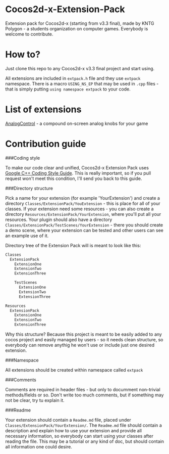 Cocos2d-x-Extension-Pack
========================

Extension pack for Cocos2d-x (starting from v3.3 final), made by KNTG Polygon - a students organization on computer games. Everybody is welcome to contribute.

How to?
=======

Just clone this repo to any Cocos2d-x v3.3 final project and start using.

All extensions are included in ```extpack.h``` file and they use ```extpack``` namespace. There is a macro ```USING_NS_EP``` that may be used in ```.cpp``` files - that is simply putting ```using namespace extpack``` to your code.

List of extensions
==================

[AnalogControl](Classes/ExtensionPack/AnalogControl) - a compound on-screen analog knobs for your game

Contribution guide
==================

###Coding style

To make our code clear and unified, Cocos2d-x Extension Pack uses [Google C++ Coding Style Guide](http://google-styleguide.googlecode.com/svn/trunk/cppguide.html). This is really important, so if you pull request won't meet this condition, I'll send you back to this guide.

###Directory structure

Pick a name for your extension (for example 'YourExtension') and create a directory ```Classes/ExtensionPack/YouExtension``` - this is place for all of your classes. If your extension need some resources - you can also create a directory ```Resources/ExtensionPack/YourExtension```, where you'll put all your resources. Your plugin should also have a directory ```Classes/ExtensionPack/TestScenes/YourExtension``` - there you should create a demo scene, where your extension can be tested and other users can see an example use of it.

Directory tree of the Extension Pack will is meant to look like this:

```txt
Classes
  ExtensionPack
    ExtensionOne
    ExtensionTwo
    ExtensionThree

    TestScenes
      ExtensionOne
      ExtensionTwo
      ExtensionThree

Resources
  ExtensionPack
    ExtensionOne
    ExtensionTwo
    ExtensionThree
```

Why this structure? Because this project is meant to be easily added to any cocos project and easily managed by users - so it needs clean structure, so everybody can remove anythig he won't use or include just one desired extension.

###Namespace

All extensions should be created within namespace called ```extpack```

###Comments

Comments are required in header files - but only to documment non-trivial methods/fields or so. Don't write too much comments, but if something may not be clear, try tu explain it.

###Readme

Your extension should contain a ```Readme.md``` file, placed under ```Classes/ExtensionPack/YourExtension/```. The ```Readme.md``` file should contain a description and explain how to use your extension and provide all necessary information, so everybody can start using your classes after reading the file. This may be a tutorial or any kind of doc, but should contain all information one could desire.
